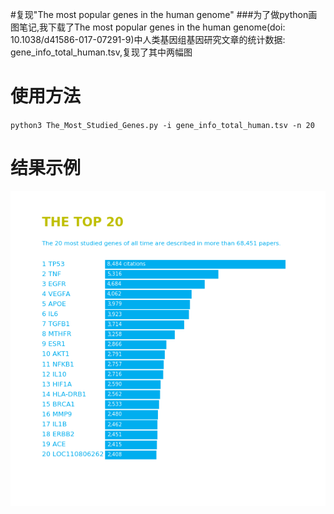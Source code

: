 #复现"The most popular genes in the human genome"
###为了做python画图笔记,我下载了The most popular genes in the human genome(doi: 10.1038/d41586-017-07291-9)中人类基因组基因研究文章的统计数据: gene_info_total_human.tsv,复现了其中两幅图

# 使用方法

`python3 The_Most_Studied_Genes.py -i gene_info_total_human.tsv -n 20`

# 结果示例
 ![结果示例](./The_top_citations.png)

